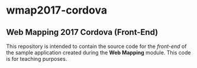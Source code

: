 # wmap2017-cordova
## Web Mapping 2017 Cordova (Front-End)

This repository is intended to contain the source code for the *front-end* of the sample application created during the **Web Mapping** module. This code is for teaching purposes.